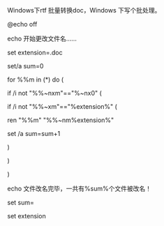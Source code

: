 Windows下rtf 批量转换doc，Windows 下写个批处理。

\@echo off

echo 开始更改文件名……

set extension=.doc

set/a sum=0

for %%m in (\*) do (

if /i not "%%\~nxm"=="%\~nx0" (

if /i not "%%\~xm"=="%extension%" (

ren "%%m" "%%\~nm%extension%"

set /a sum=sum+1

)

)

)

echo 文件改名完毕，一共有%sum%个文件被改名！

set sum=

set extension

